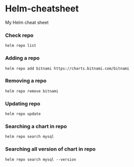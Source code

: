 # Helm-cheatsheet
My Helm cheat sheet
### Check repo
```
helm repo list
```
### Adding a repo
```
helm repo add bitnami https://charts.bitnami.com/bitnami
```
### Removing a repo
```
helm repo remove bitnami
```
### Updating repo 
```
helm repo update
```
### Searching a chart in repo
```
helm repo search mysql
```
### Searching all version of chart in repo
```
helm repo search mysql --version
```
